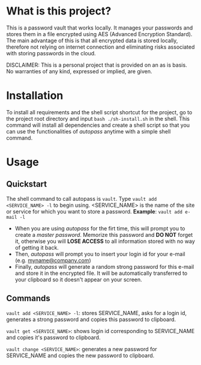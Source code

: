 # What is this project?

This is a password vault that works locally. It manages your passwords and stores them in a file encrypted using AES (Advanced Encryption Standard). The main advantage of this is that all encrypted data is stored locally, therefore not relying on internet connection and eliminating risks associated with storing passwords in the cloud.

DISCLAIMER:
This is a personal project that is provided on an as is basis. No warranties of any kind, expressed or implied, are given.

# Installation

To install all requirements and the shell script shortcut for the project, go to the project root directory and input `bash ./sh-install.sh` in the shell. This command will install all dependencies and create a shell script so that you can use the functionalities of *autopass* anytime with a simple shell command.

# Usage

## Quickstart

The shell command to call autopass is `vault`. Type `vault add <SERVICE_NAME> -l` to begin using. <SERVICE_NAME> is the name of the site or service for which you want to store a password. **Example**: `vault add e-mail -l`

  - When you are using *autopass* for the firt time, this will prompt you to create a *master password*. Memorize this password and **DO NOT** forget it, otherwise you will **LOSE ACCESS** to all information stored with no way of getting it back.
  - Then, *autopass* will prompt you to insert your login id for your e-mail (e.g. myname@company.com)
  - Finally, *autopass* will generate a random strong password for this e-mail and store it in the encrypted file. It will be automatically transferred to your clipboard so it doesn't appear on your screen.

## Commands

`vault add <SERVICE_NAME> -l`: stores SERVICE_NAME, asks for a login id, generates a strong password and copies this password to clipboard.

`vault get <SERVICE_NAME>`: shows login id corresponding to SERVICE_NAME and copies it's password to clipboard.

`vault change <SERVICE_NAME>`: generates a new password for SERVICE_NAME and copies the new password to clipboard.


